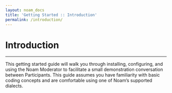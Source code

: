 ```yaml
---
layout: noam_docs
title: 'Getting Started :: Introduction'
permalink: /introduction/
---
```


# Introduction
-----------
This getting started guide will walk you through installing, configuring, and using the Noam Moderator to facilitate a small demonstration conversation between Participants. This guide assumes you have familiarity with basic coding concepts and are comfortable using one of Noam’s supported dialects.

